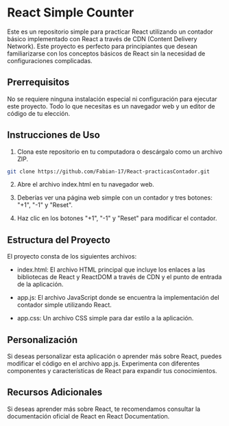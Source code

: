 # React Simple Counter

Este es un repositorio simple para practicar React utilizando un contador básico implementado con React a través de CDN (Content Delivery Network). Este proyecto es perfecto para principiantes que desean familiarizarse con los conceptos básicos de React sin la necesidad de configuraciones complicadas.

## Prerrequisitos

No se requiere ninguna instalación especial ni configuración para ejecutar este proyecto. Todo lo que necesitas es un navegador web y un editor de código de tu elección.

## Instrucciones de Uso

1. Clona este repositorio en tu computadora o descárgalo como un archivo ZIP.

```bash
git clone https://github.com/Fabian-17/React-practicasContador.git
```
2. Abre el archivo index.html en tu navegador web.

3. Deberías ver una página web simple con un contador y tres botones: "+1", "-1" y "Reset".

4. Haz clic en los botones "+1", "-1" y "Reset" para modificar el contador.

## Estructura del Proyecto
El proyecto consta de los siguientes archivos:

* index.html: El archivo HTML principal que incluye los enlaces a las bibliotecas de React y ReactDOM a través de CDN y el punto de entrada de la aplicación.

* app.js: El archivo JavaScript donde se encuentra la implementación del contador simple utilizando React.

* app.css: Un archivo CSS simple para dar estilo a la aplicación.

## Personalización

Si deseas personalizar esta aplicación o aprender más sobre React, puedes modificar el código en el archivo app.js. Experimenta con diferentes componentes y características de React para expandir tus conocimientos.

## Recursos Adicionales

Si deseas aprender más sobre React, te recomendamos consultar la documentación oficial de React en React Documentation.